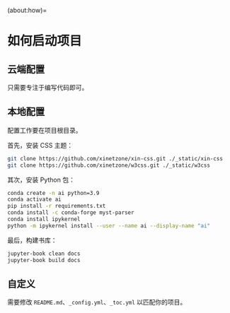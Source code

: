 (about:how)=
# 如何启动项目

## 云端配置

只需要专注于编写代码即可。

## 本地配置

配置工作要在项目根目录。

首先，安装 CSS 主题：

```sh
git clone https://github.com/xinetzone/xin-css.git ./_static/xin-css
git clone https://github.com/xinetzone/w3css.git ./_static/w3css
```

其次，安装 Python 包：

```sh
conda create -n ai python=3.9
conda activate ai
pip install -r requirements.txt
conda install -c conda-forge myst-parser
conda install ipykernel
python -m ipykernel install --user --name ai --display-name "ai"
```

最后，构建书库：

```sh
jupyter-book clean docs
jupyter-book build docs
```

## 自定义

需要修改 `README.md`、`_config.yml`、`_toc.yml` 以匹配你的项目。